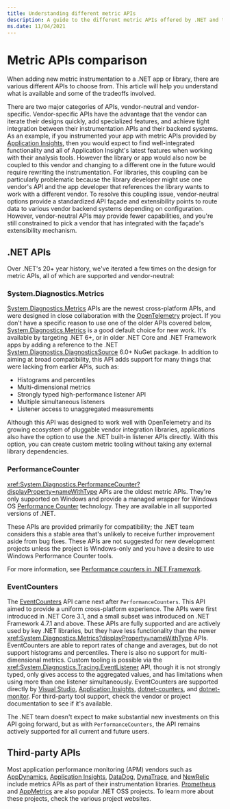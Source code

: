 ```yaml
---
title: Understanding different metric APIs
description: A guide to the different metric APIs offered by .NET and third parties.
ms.date: 11/04/2021
---
```


# Metric APIs comparison

When adding new metric instrumentation to a .NET app or library, there are various different APIs to choose from. This article
will help you understand what is available and some of the tradeoffs involved.

There are two major categories of APIs, vendor-neutral and vendor-specific.
Vendor-specific APIs have the advantage that the vendor can iterate their designs quickly, add specialized features, and achieve
tight integration between their instrumentation APIs and their backend systems. As an example, if you instrumented your app with
metric APIs provided by  [Application Insights](/azure/azure-monitor/app/app-insights-overview), then
you would expect to find well-integrated functionality and all of Application Insight's latest features when working with their
analysis tools. However the library or app would also now be coupled to this vendor and changing to a different one in the future
would require rewriting the instrumentation. For libraries, this coupling can be particularly problematic because the library
developer might use one vendor's API and the app developer that references the library wants to work with a different vendor.
To resolve this coupling issue, vendor-neutral options provide a standardized API façade and extensibility
points to route data to various vendor backend systems depending on configuration. However, vendor-neutral APIs may provide
fewer capabilities, and you're still constrained to pick a vendor that has integrated with the façade's extensibility
mechanism.

## .NET APIs

Over .NET's 20+ year history, we've iterated a few times on the design for metric APIs, all of which are supported and vendor-neutral:

### System.Diagnostics.Metrics

[System.Diagnostics.Metrics](metrics-instrumentation.md) APIs are the newest cross-platform APIs, and were designed in close collaboration with the
[OpenTelemetry](https://opentelemetry.io/) project. If you don't have a specific reason to use one of the older APIs covered below, [System.Diagnostics.Metrics](metrics-instrumentation.md) is
a good default choice for new work. It's available by targeting .NET 6+, or in older .NET Core and .NET Framework apps by adding a reference to the .NET
[System.Diagnostics.DiagnosticsSource](https://www.nuget.org/packages/System.Diagnostics.DiagnosticSource) 6.0+ NuGet package. In addition to
aiming at broad compatibility, this API adds support for many things that were lacking from earlier APIs, such as:

- Histograms and percentiles
- Multi-dimensional metrics
- Strongly typed high-performance listener API
- Multiple simultaneous listeners
- Listener access to unaggregated measurements

Although this API was designed to work well with OpenTelemetry and its growing ecosystem of pluggable vendor integration libraries, applications also have the option to use the .NET built-in listener APIs directly. With this option, you can create custom metric tooling without taking any external library dependencies.

### PerformanceCounter

<xref:System.Diagnostics.PerformanceCounter?displayProperty=nameWithType> APIs are the oldest metric APIs. They're only supported on Windows and provide
a managed wrapper for Windows OS [Performance Counter](/windows/win32/perfctrs/performance-counters-portal)
technology. They are available in all supported versions of .NET.

These APIs are provided primarily for compatibility; the .NET team
considers this a stable area that's unlikely to receive further improvement aside from bug fixes. These APIs are not suggested
for new development projects unless the project is Windows-only and you have a desire to use Windows Performance Counter tools.

For more information, see [Performance counters in .NET Framework](../../framework/debug-trace-profile/performance-counters.md).

### EventCounters

The [EventCounters](event-counters.md) API came next after `PerformanceCounters`. This API aimed to provide a uniform
cross-platform experience. The APIs were first introduced in .NET Core 3.1, and a small subset was introduced on .NET Framework 4.7.1
and above. These APIs are fully supported and are actively used by key .NET libraries, but they
have less functionality than the newer <xref:System.Diagnostics.Metrics?displayProperty=nameWithType> APIs. EventCounters are able to report
rates of change and averages, but do not support histograms and percentiles. There is also no support for multi-dimensional metrics. Custom
tooling is possible via the <xref:System.Diagnostics.Tracing.EventListener> API, though it is not strongly typed, only gives
access to the aggregated values, and has limitations when using more than one listener simultaneously. EventCounters are supported directly by
[Visual Studio](/visualstudio/profiling/dotnet-counters-tool), [Application Insights](/azure/azure-monitor/app/eventcounters),
[dotnet-counters](dotnet-counters.md), and [dotnet-monitor](https://devblogs.microsoft.com/dotnet/introducing-dotnet-monitor/). For third-party
tool support, check the vendor or project documentation to see if it's available.

The .NET team doesn't expect to make substantial new investments on this API going forward, but as with `PerformanceCounters`, the API remains
actively supported for all current and future users.

## Third-party APIs

Most application performance monitoring (APM) vendors such as [AppDynamics](https://www.appdynamics.com/),
[Application Insights](/azure/azure-monitor/app/app-insights-overview),
[DataDog](https://www.datadoghq.com/), [DynaTrace](https://www.dynatrace.com/), and
[NewRelic](https://newrelic.com/) include metrics APIs as part of their instrumentation libraries.
[Prometheus](https://github.com/prometheus-net/prometheus-net) and [AppMetrics](https://www.app-metrics.io/) are also popular .NET OSS projects.
To learn more about these projects, check the various project websites.
